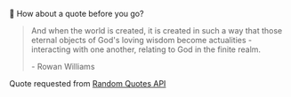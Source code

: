📣 How about a quote before you go?

> And when the world is created, it is created in such a way that those eternal objects of God's loving wisdom become actualities - interacting with one another, relating to God in the finite realm.
>
> <p>- Rowan Williams</p>

Quote requested from [Random Quotes API](https://github.com/lukePeavey/quotable)
